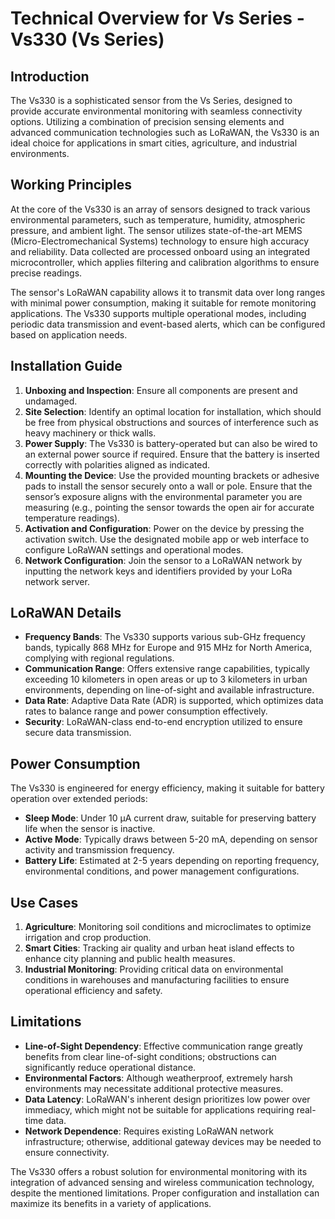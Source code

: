 # Technical Overview for Vs Series - Vs330 (Vs Series)

## Introduction

The Vs330 is a sophisticated sensor from the Vs Series, designed to provide accurate environmental monitoring with seamless connectivity options. Utilizing a combination of precision sensing elements and advanced communication technologies such as LoRaWAN, the Vs330 is an ideal choice for applications in smart cities, agriculture, and industrial environments.

## Working Principles

At the core of the Vs330 is an array of sensors designed to track various environmental parameters, such as temperature, humidity, atmospheric pressure, and ambient light. The sensor utilizes state-of-the-art MEMS (Micro-Electromechanical Systems) technology to ensure high accuracy and reliability. Data collected are processed onboard using an integrated microcontroller, which applies filtering and calibration algorithms to ensure precise readings.

The sensor's LoRaWAN capability allows it to transmit data over long ranges with minimal power consumption, making it suitable for remote monitoring applications. The Vs330 supports multiple operational modes, including periodic data transmission and event-based alerts, which can be configured based on application needs.

## Installation Guide

1. **Unboxing and Inspection**: Ensure all components are present and undamaged.
2. **Site Selection**: Identify an optimal location for installation, which should be free from physical obstructions and sources of interference such as heavy machinery or thick walls.
3. **Power Supply**: The Vs330 is battery-operated but can also be wired to an external power source if required. Ensure that the battery is inserted correctly with polarities aligned as indicated.
4. **Mounting the Device**: Use the provided mounting brackets or adhesive pads to install the sensor securely onto a wall or pole. Ensure that the sensor’s exposure aligns with the environmental parameter you are measuring (e.g., pointing the sensor towards the open air for accurate temperature readings).
5. **Activation and Configuration**: Power on the device by pressing the activation switch. Use the designated mobile app or web interface to configure LoRaWAN settings and operational modes.
6. **Network Configuration**: Join the sensor to a LoRaWAN network by inputting the network keys and identifiers provided by your LoRa network server.

## LoRaWAN Details

- **Frequency Bands**: The Vs330 supports various sub-GHz frequency bands, typically 868 MHz for Europe and 915 MHz for North America, complying with regional regulations.
- **Communication Range**: Offers extensive range capabilities, typically exceeding 10 kilometers in open areas or up to 3 kilometers in urban environments, depending on line-of-sight and available infrastructure.
- **Data Rate**: Adaptive Data Rate (ADR) is supported, which optimizes data rates to balance range and power consumption effectively.
- **Security**: LoRaWAN-class end-to-end encryption utilized to ensure secure data transmission.

## Power Consumption

The Vs330 is engineered for energy efficiency, making it suitable for battery operation over extended periods:
- **Sleep Mode**: Under 10 μA current draw, suitable for preserving battery life when the sensor is inactive.
- **Active Mode**: Typically draws between 5-20 mA, depending on sensor activity and transmission frequency.
- **Battery Life**: Estimated at 2-5 years depending on reporting frequency, environmental conditions, and power management configurations.

## Use Cases

1. **Agriculture**: Monitoring soil conditions and microclimates to optimize irrigation and crop production.
2. **Smart Cities**: Tracking air quality and urban heat island effects to enhance city planning and public health measures.
3. **Industrial Monitoring**: Providing critical data on environmental conditions in warehouses and manufacturing facilities to ensure operational efficiency and safety.

## Limitations

- **Line-of-Sight Dependency**: Effective communication range greatly benefits from clear line-of-sight conditions; obstructions can significantly reduce operational distance.
- **Environmental Factors**: Although weatherproof, extremely harsh environments may necessitate additional protective measures.
- **Data Latency**: LoRaWAN's inherent design prioritizes low power over immediacy, which might not be suitable for applications requiring real-time data.
- **Network Dependence**: Requires existing LoRaWAN network infrastructure; otherwise, additional gateway devices may be needed to ensure connectivity.

The Vs330 offers a robust solution for environmental monitoring with its integration of advanced sensing and wireless communication technology, despite the mentioned limitations. Proper configuration and installation can maximize its benefits in a variety of applications.